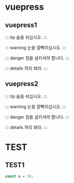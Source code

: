 # vuepress
## vuepress1
::: tip
숨을 쉬십시오.
:::

::: warning
눈을 깜빡이십시오.
:::

::: danger
침을 삼키셔야 합니다.
:::

::: details
허리 펴라.
:::

## vuepress2
::: tip
숨을 쉬십시오.
:::

::: warning
눈을 깜빡이십시오.
:::

::: danger
침을 삼키셔야 합니다.
:::

::: details
허리 펴라.
:::

# TEST
 ## TEST1
 ``` js
const a = 10;
```